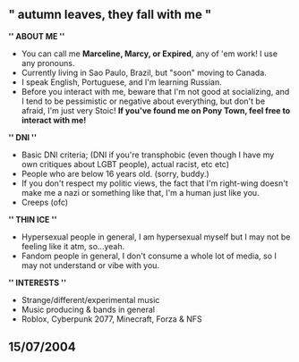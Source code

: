 ## " autumn leaves, they fall with me "

**'' ABOUT ME ''**
- You can call me **Marceline, Marcy, or Expired**, any of 'em work! I use any pronouns. 
- Currently living in Sao Paulo, Brazil, but "soon" moving to Canada. 
- I speak English, Portuguese, and I'm learning Russian. 
- Before you interact with me, beware that I'm not good at socializing, and I tend to be pessimistic or negative about everything, but don't be afraid, I'm just very Stoic! 
**If you've found me on Pony Town, feel free to interact with me!**

**'' DNI ''**
- Basic DNI criteria; (DNI if you're transphobic (even though I have my own critiques about LGBT people), actual racist, etc etc)
- People who are below 16 years old. (sorry, buddy.)
- If you don't respect my politic views, the fact that I'm right-wing doesn't make me a nazi or something like that, I'm a human just like you.
- Creeps (ofc)
  
**'' THIN ICE ''**
- Hypersexual people in general, I am hypersexual myself but I may not be feeling like it atm, so...yeah.
- Fandom people in general, I don't consume a whole lot of media, so I may not understand or vibe with you.

**'' INTERESTS ''**
- Strange/different/experimental music 
- Music producing & bands in general
- Roblox, Cyberpunk 2077, Minecraft, Forza & NFS

## 15/07/2004
